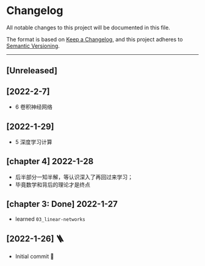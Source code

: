 # Changelog

All notable changes to this project will be documented in this file.

The format is based on [Keep a Changelog](https://keepachangelog.com/en/1.0.0/),
and this project adheres to [Semantic Versioning](https://semver.org/spec/v2.0.0.html).
****

## [Unreleased]

## [2022-2-7]

- 6 卷积神经网络

## [2022-1-29]

- 5 深度学习计算

## [chapter 4] 2022-1-28

- 后半部分一知半解，等认识深入了再回过来学习；
- 毕竟数学和背后的理论才是终点

## [chapter 3: Done] 2022-1-27

- learned `03_linear-networks`

## [2022-1-26] 🪜

- Initial commit 🎊
